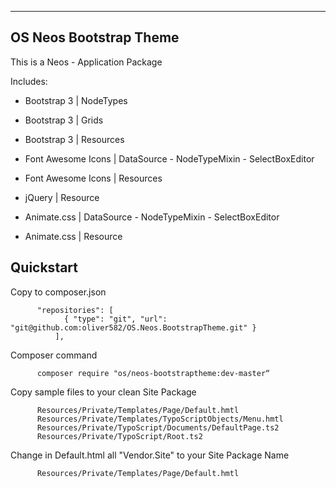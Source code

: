 -----------------------
OS Neos Bootstrap Theme
-----------------------

This is a Neos - Application Package

Includes:

- Bootstrap 3 | NodeTypes
- Bootstrap 3 | Grids
- Bootstrap 3 | Resources


- Font Awesome Icons | DataSource - NodeTypeMixin - SelectBoxEditor
- Font Awesome Icons | Resources


- jQuery | Resource


- Animate.css | DataSource - NodeTypeMixin - SelectBoxEditor
- Animate.css | Resource

Quickstart
----------------------

Copy to composer.json
```
      "repositories": [
            { "type": "git", "url": "git@github.com:oliver582/OS.Neos.BootstrapTheme.git" }
          ],
```   

Composer command
```
      composer require "os/neos-bootstraptheme:dev-master“
```

Copy sample files to your clean Site Package
```
      Resources/Private/Templates/Page/Default.hmtl
      Resources/Private/Templates/TypoScriptObjects/Menu.hmtl
      Resources/Private/TypoScript/Documents/DefaultPage.ts2
      Resources/Private/TypoScript/Root.ts2
```

Change in Default.html all "Vendor.Site" to your Site Package Name
```
      Resources/Private/Templates/Page/Default.hmtl
```
    





